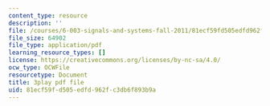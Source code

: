 ```yaml
---
content_type: resource
description: ''
file: /courses/6-003-signals-and-systems-fall-2011/81ecf59fd505edfd962fc3db6f893b9a_OT04cEdpK-M.pdf
file_size: 64902
file_type: application/pdf
learning_resource_types: []
license: https://creativecommons.org/licenses/by-nc-sa/4.0/
ocw_type: OCWFile
resourcetype: Document
title: 3play pdf file
uid: 81ecf59f-d505-edfd-962f-c3db6f893b9a
---
```

